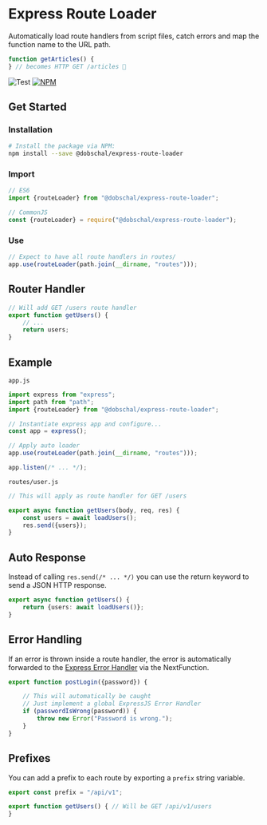 # Express Route Loader

Automatically load route handlers from script files, catch errors and map the function name to the URL path.

```javascript
function getArticles() {
} // becomes HTTP GET /articles 🙌
```

![Test](https://github.com/dobschal/express-route-loader/actions/workflows/test.yml/badge.svg)
[![NPM](https://img.shields.io/npm/v/@dobschal/express-route-loader)](https://www.npmjs.com/package/@dobschal/express-route-loader)

## Get Started

### Installation

```bash
# Install the package via NPM:
npm install --save @dobschal/express-route-loader
```

### Import

```javascript
// ES6
import {routeLoader} from "@dobschal/express-route-loader";

// CommonJS
const {routeLoader} = require("@dobschal/express-route-loader");
```

### Use

```javascript
// Expect to have all route handlers in routes/
app.use(routeLoader(path.join(__dirname, "routes")));
```

## Router Handler

```javascript
// Will add GET /users route handler
export function getUsers() {
    // ...
    return users;
}
```

## Example

`app.js`

```javascript
import express from "express";
import path from "path";
import {routeLoader} from "@dobschal/express-route-loader";

// Instantiate express app and configure...
const app = express();

// Apply auto loader
app.use(routeLoader(path.join(__dirname, "routes")));

app.listen(/* ... */);
```

`routes/user.js`

```javascript
// This will apply as route handler for GET /users

export async function getUsers(body, req, res) {
    const users = await loadUsers();
    res.send({users});
}
```

## Auto Response

Instead of calling `res.send(/* ... */)` you can use the return keyword to send a JSON HTTP response.

```typescript
export async function getUsers() {
    return {users: await loadUsers()};
}
```

## Error Handling

If an error is thrown inside a route handler, the error is automatically forwarded to
the [Express Error Handler](https://expressjs.com/en/guide/error-handling.html) via the NextFunction.

```javascript
export function postLogin({password}) {

    // This will automatically be caught 
    // Just implement a global ExpressJS Error Handler 
    if (passwordIsWrong(password)) {
        throw new Error("Password is wrong.");
    }
}
```

## Prefixes

You can add a prefix to each route by exporting a `prefix` string variable.

```javascript
export const prefix = "/api/v1";

export function getUsers() { // Will be GET /api/v1/users
}
```

